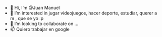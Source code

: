 - 👋 Hi, I’m @Juan Manuel
- 👀 I’m interested in jugar videojuegos, hacer deporte, estudiar, querer a m , que se yo :p
- 💞️ I’m looking to collaborate on ...
- 📫 Quiero trabajar en google

<!---
JuanManuel975/JuanManuel975 is a ✨ special ✨ repository because its `README.md` (this file) appears on your GitHub profile.
You can click the Preview link to take a look at your changes.
--->
